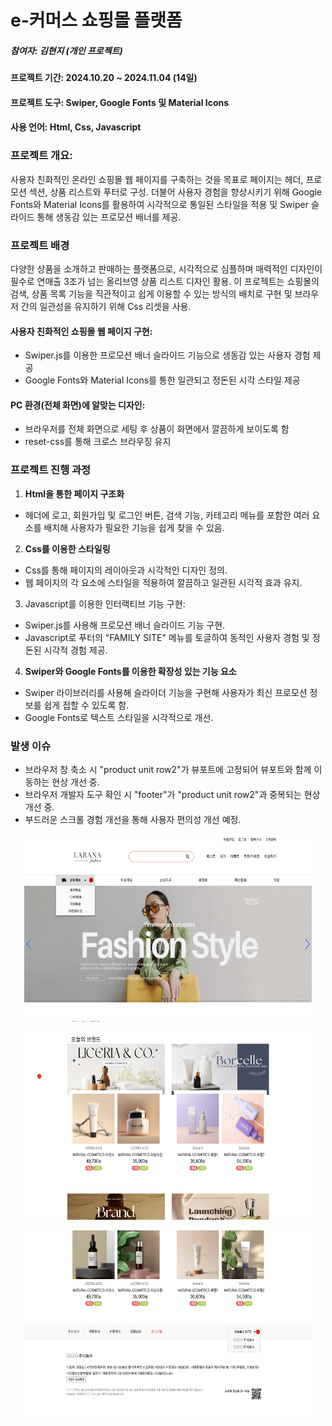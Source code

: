 # e-커머스 쇼핑몰 플랫폼

##### 참여자: 김현지 (개인 프로젝트)  
  
#### 프로젝트 기간: 2024.10.20 ~ 2024.11.04 (14일)  
  
#### 프로젝트 도구: Swiper, Google Fonts 및 Material Icons
  
#### 사용 언어: Html, Css, Javascript  
  
### 프로젝트 개요: 
  사용자 친화적인 온라인 쇼핑몰 웹 페이지를 구축하는 것을 목표로 페이지는 헤더, 프로모션 섹션, 상품 리스트와 푸터로 구성.
  더불어 사용자 경험을 향상시키기 위해 Google Fonts와 Material Icons를 활용하여 시각적으로 통일된 스타일을 적용 및 Swiper 슬라이드 통해 생동감 있는 프로모션 배너를 제공.   
  
### 프로젝트 배경  
  다양한 상품을 소개하고 판매하는 플랫폼으로, 시각적으로 심플하며 매력적인 디자인이 필수로 연매출 3조가 넘는 올리브영 상품 리스트 디자인 활용.
  이 프로젝트는 쇼핑몰의 검색, 상품 목록 기능을 직관적이고 쉽게 이용할 수 있는 방식의 배치로 구현 및 브라우저 간의 일관성을 유지하기 위해 Css 리셋을 사용.
#### 사용자 친화적인 쇼핑몰 웹 페이지 구현:  
  - Swiper.js를 이용한 프로모션 배너 슬라이드 기능으로 생동감 있는 사용자 경험 제공
  - Google Fonts와 Material Icons를 통한 일관되고 정돈된 시각 스타일 제공  

#### PC 환경(전체 화면)에 알맞는 디자인:  
  - 브라우저를 전체 화면으로 세팅 후 상품이 화면에서 깔끔하게 보이도록 함
  - reset-css를 통해 크로스 브라우징 유지
  
### 프로젝트 진행 과정  
1. **Html을 통한 페이지 구조화**
  - 헤더에 로고, 회원가입 및 로그인 버튼, 검색 기능, 카테고리 메뉴를 포함한 여러 요소를 배치해 사용자가 필요한 기능을 쉽게 찾을 수 있음.

2. **Css를 이용한 스타일링**
  - Css를 통해 페이지의 레이아웃과 시각적인 디자인 정의.
  - 웹 페이지의 각 요소에 스타일을 적용하여 깔끔하고 일관된 시각적 효과 유지. 

3. Javascript를 이용한 인터랙티브 기능 구현:
  - Swiper.js를 사용해 프로모션 배너 슬라이드 기능 구현.
  - Javascript로 푸터의 "FAMILY SITE" 메뉴를 토글하여 동적인 사용자 경험 및 정돈된 시각적 경험 제공. 

4. **Swiper와 Google Fonts를 이용한 확장성 있는 기능 요소**
  - Swiper 라이브러리를 사용해 슬라이더 기능을 구현해 사용자가 최신 프로모션 정보를 쉽게 접할 수 있도록 함.
  - Google Fonts로 텍스트 스타일을 시각적으로 개선.
  
### 발생 이슈
  - 브라우저 창 축소 시 "product unit row2"가 뷰포트에 고정되어 뷰포트와 함께 이동하는 현상 개선 중.  
  - 브라우저 개발자 도구 확인 시 "footer"가 "product unit row2"과 중복되는 현상 개선 중.
  - 부드러운 스크롤 경험 개선을 통해 사용자 편의성 개선 예정.

<p align="center">
  <img width="460" height="300" src="./image/Finished1.png">
</p>  
  
<p align="center">
  <img width="460" height="300" src="./image/Finished2.png">
</p>  

<p align="center">
  <img width="460" height="300" src="./image/Finished3.png">
</p>  

  
